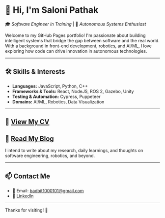 # 👋 Hi, I'm Saloni Pathak

🎓 *Software Engineer in Training* | 🤖 *Autonomous Systems Enthusiast*

Welcome to my GitHub Pages portfolio! I'm passionate about building intelligent systems that bridge the gap between software and the real world. With a background in front-end development, robotics, and AI/ML, I love exploring how code can drive innovation in autonomous technologies.

---

## 🛠️ Skills & Interests

- **Languages:** JavaScript, Python, C++
- **Frameworks & Tools:** React, NodeJS, ROS 2, Gazebo, Unity
- **Testing & Automation:** Cypress, Puppeteer
- **Domains:** AI/ML, Robotics, Data Visualization

---

## 📄 [View My CV](assets/CV-SaloniPathak.pdf)

## 📝 [Read My Blog](https://bad-bit01.github.io/saloni-journal/blog/index.html)

I intend to write about my research, daily learnings, and thoughts on software engineering, robotics, and beyond.

---

## 📫 Contact Me

- 📧 Email: badbit1000101@gmail.com  
- 🔗 [LinkedIn](https://www.linkedin.com/in/saloni-pathak-a35016166/)

---

Thanks for visiting! 🌟

